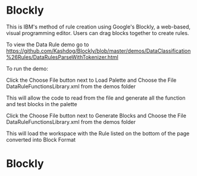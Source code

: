 # Blockly


This is IBM's method of rule creation using Google's Blockly, a web-based, visual programming editor.  Users can drag
blocks together to create rules.

To view the Data Rule demo go to https://github.com/Kashdog/Blockly/blob/master/demos/DataClassification%26Rules/DataRulesParseWithTokenizer.html

To run the demo:

Click the Choose File button next to Load Palette and Choose the File DataRuleFunctionsLibrary.xml from the demos folder

This will allow the code to read from the file and generate all the function and test blocks in the palette


Click the Choose File button next to Generate Blocks and Choose the File DataRuleFunctionsLibrary.xml from the demos folder

This will load the workspace with the Rule listed on the bottom of the page converted into Block Format


# Blockly
